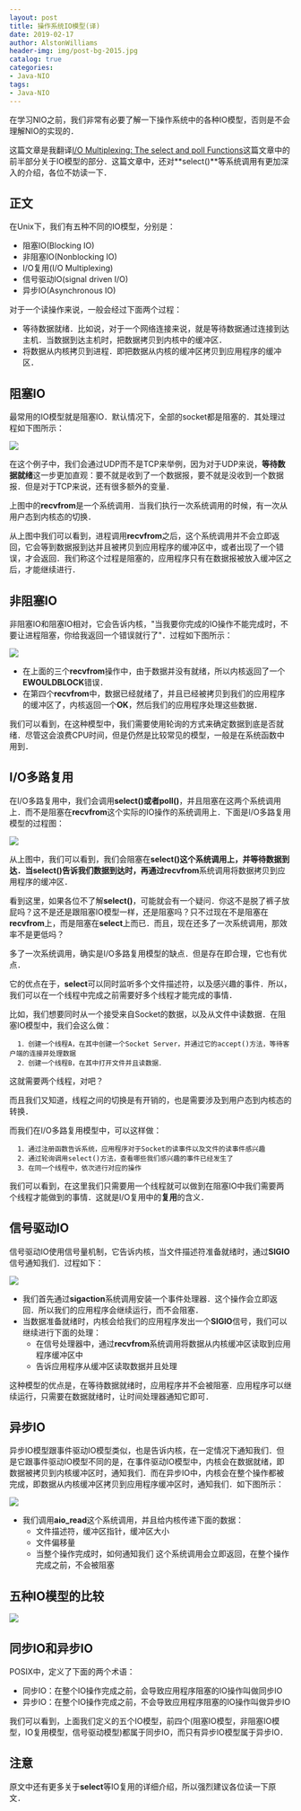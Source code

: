 ```yaml
---
layout: post
title: 操作系统IO模型(译)
date: 2019-02-17
author: AlstonWilliams
header-img: img/post-bg-2015.jpg
catalog: true
categories:
- Java-NIO
tags:
- Java-NIO
---
```

在学习NIO之前，我们非常有必要了解一下操作系统中的各种IO模型，否则是不会理解NIO的实现的．

这篇文章是我翻译[I/O Multiplexing: The select and poll Functions](https://notes.shichao.io/unp/ch6/)这篇文章中的前半部分关于IO模型的部分．这篇文章中，还对**select()**等系统调用有更加深入的介绍，各位不妨读一下．

## 正文

在Unix下，我们有五种不同的IO模型，分别是：
- 阻塞IO(Blocking IO)
- 非阻塞IO(Nonblocking IO)
- I/O复用(I/O Multiplexing)
- 信号驱动IO(signal driven I/O)
- 异步IO(Asynchronous IO)

对于一个读操作来说，一般会经过下面两个过程：
- 等待数据就绪．比如说，对于一个网络连接来说，就是等待数据通过连接到达主机．当数据到达主机时，把数据拷贝到内核中的缓冲区．
- 将数据从内核拷贝到进程．即把数据从内核的缓冲区拷贝到应用程序的缓冲区．

## 阻塞IO

最常用的IO模型就是阻塞IO．默认情况下，全部的socket都是阻塞的．其处理过程如下图所示：

![](http://upload-images.jianshu.io/upload_images/4108852-bef4ef01464f0bd9.png?imageMogr2/auto-orient/strip%7CimageView2/2/w/1240)

在这个例子中，我们会通过UDP而不是TCP来举例，因为对于UDP来说，**等待数据就绪**这一步更加直观：要不就是收到了一个数据报，要不就是没收到一个数据报．但是对于TCP来说，还有很多额外的变量．

上图中的**recvfrom**是一个系统调用．当我们执行一次系统调用的时候，有一次从用户态到内核态的切换．

从上图中我们可以看到，进程调用**recvfrom**之后，这个系统调用并不会立即返回，它会等到数据报到达并且被拷贝到应用程序的缓冲区中，或者出现了一个错误，才会返回．我们称这个过程是阻塞的，应用程序只有在数据报被放入缓冲区之后，才能继续进行．

## 非阻塞IO

非阻塞IO和阻塞IO相对，它会告诉内核，"当我要你完成的IO操作不能完成时，不要让进程阻塞，你给我返回一个错误就行了"．过程如下图所示：

![](http://upload-images.jianshu.io/upload_images/4108852-04a3645d0c84aeaa.png?imageMogr2/auto-orient/strip%7CimageView2/2/w/1240)

- 在上面的三个**recvfrom**操作中，由于数据并没有就绪，所以内核返回了一个**EWOULDBLOCK**错误．
- 在第四个**recvfrom**中，数据已经就绪了，并且已经被拷贝到我们的应用程序的缓冲区了，内核返回一个**OK**，然后我们的应用程序处理这些数据．

我们可以看到，在这种模型中，我们需要使用轮询的方式来确定数据到底是否就绪．尽管这会浪费CPU时间，但是仍然是比较常见的模型，一般是在系统函数中用到．

## I/O多路复用

在I/O多路复用中，我们会调用**select()**或者**poll()**，并且阻塞在这两个系统调用上．而不是阻塞在**recvfrom**这个实际的IO操作的系统调用上．下面是I/O多路复用模型的过程图：

![](http://upload-images.jianshu.io/upload_images/4108852-827bf0d5f5acd51d.png?imageMogr2/auto-orient/strip%7CimageView2/2/w/1240)

从上图中，我们可以看到，我们会阻塞在**select()**这个系统调用上，并等待数据到达．当**select()**告诉我们数据到达时，再通过**recvfrom**系统调用将数据拷贝到应用程序的缓冲区．

看到这里，如果各位不了解**select()**，可能就会有一个疑问．你这不是脱了裤子放屁吗？这不是还是跟阻塞IO模型一样，还是阻塞吗？只不过现在不是阻塞在**recvfrom**上，而是阻塞在**select**上而已．而且，现在还多了一次系统调用，那效率不是更低吗？

多了一次系统调用，确实是I/O多路复用模型的缺点．但是存在即合理，它也有优点．

它的优点在于，**select**可以同时监听多个文件描述符，以及感兴趣的事件．所以，我们可以在一个线程中完成之前需要好多个线程才能完成的事情．

比如，我们想要同时从一个接受来自Socket的数据，以及从文件中读数据．在阻塞IO模型中，我们会这么做：

~~~~
  1．创建一个线程A，在其中创建一个Socket Server，并通过它的accept()方法，等待客户端的连接并处理数据
  2．创建一个线程B，在其中打开文件并且读数据．
~~~~

这就需要两个线程，对吧？

而且我们又知道，线程之间的切换是有开销的，也是需要涉及到用户态到内核态的转换．

而我们在I/O多路复用模型中，可以这样做：
~~~~
  1．通过注册函数告诉系统，应用程序对于Socket的读事件以及文件的读事件感兴趣
  2．通过轮询调用select()方法，查看哪些我们感兴趣的事件已经发生了
  3．在同一个线程中，依次进行对应的操作
~~~~

我们可以看到，在这里我们只需要用一个线程就可以做到在阻塞IO中我们需要两个线程才能做到的事情．这就是I/O复用中的**复用**的含义．

## 信号驱动IO

信号驱动IO使用信号量机制，它告诉内核，当文件描述符准备就绪时，通过**SIGIO**信号通知我们．过程如下：

![](http://upload-images.jianshu.io/upload_images/4108852-3af84574930641b7.png?imageMogr2/auto-orient/strip%7CimageView2/2/w/1240)

- 我们首先通过**sigaction**系统调用安装一个事件处理器．这个操作会立即返回．所以我们的应用程序会继续运行，而不会阻塞．
- 当数据准备就绪时，内核会给我们的应用程序发出一个**SIGIO**信号，我们可以继续进行下面的处理：
  - 在信号处理器中，通过**recvfrom**系统调用将数据从内核缓冲区读取到应用程序缓冲区中
  - 告诉应用程序从缓冲区读取数据并且处理

这种模型的优点是，在等待数据就绪时，应用程序并不会被阻塞．应用程序可以继续运行，只需要在数据就绪时，让时间处理器通知它即可．

## 异步IO

异步IO模型跟事件驱动IO模型类似，也是告诉内核，在一定情况下通知我们．但是它跟事件驱动IO模型不同的是，在事件驱动IO模型中，内核会在数据就绪，即数据被拷贝到内核缓冲区时，通知我们．而在异步IO中，内核会在整个操作都被完成，即数据从内核缓冲区拷贝到应用程序缓冲区时，通知我们．如下图所示：

![](http://upload-images.jianshu.io/upload_images/4108852-a7b211d03ef0ed7e.png?imageMogr2/auto-orient/strip%7CimageView2/2/w/1240)

- 我们调用**aio_read**这个系统调用，并且给内核传递下面的数据：
  - 文件描述符，缓冲区指针，缓冲区大小
  - 文件偏移量
  - 当整个操作完成时，如何通知我们
这个系统调用会立即返回，在整个操作完成之前，不会被阻塞

## 五种IO模型的比较

![](http://upload-images.jianshu.io/upload_images/4108852-b7ee9ccefa6cbc86.png?imageMogr2/auto-orient/strip%7CimageView2/2/w/1240)

## 同步IO和异步IO

POSIX中，定义了下面的两个术语：

- 同步IO：在整个IO操作完成之前，会导致应用程序阻塞的IO操作叫做同步IO
- 异步IO：在整个IO操作完成之前，不会导致应用程序阻塞的IO操作叫做异步IO

我们可以看到，上面我们定义的五个IO模型，前四个(阻塞IO模型，非阻塞IO模型，IO复用模型，信号驱动模型)都属于同步IO，而只有异步IO模型属于异步IO．

## 注意

原文中还有更多关于**select**等IO复用的详细介绍，所以强烈建议各位读一下原文．
